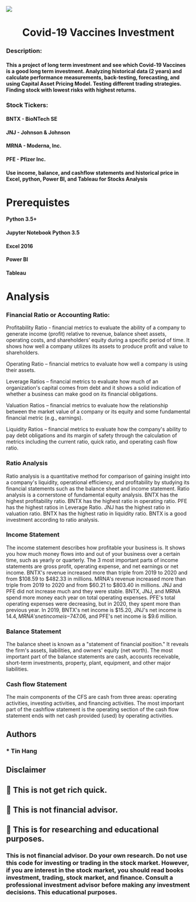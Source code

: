 <img src="Covid_19.PNG">
<h1 align="center">Covid-19 Vaccines Investment</h1>

### Description:
#### This a project of long term investment and see which Covid-19 Vaccines is a good long term investment. Analyzing historical data (2 years) and calculate performance measurements, back-testing, forecasting, and using Capital Asset Pricing Model. Testing different trading strategies. Finding stock with lowest risks with highest returns.  
### Stock Tickers:
#### BNTX - BioNTech SE  
#### JNJ - Johnson & Johnson      
#### MRNA - Moderna, Inc.  
#### PFE - Pfizer Inc.  

#### Use income, balance, and cashflow statements and historical price in Excel, python, Power BI, and Tableau for Stocks Analysis


# Prerequistes  

#### Python 3.5+

#### Jupyter Notebook Python 3.5  

#### Excel 2016

#### Power BI  

#### Tableau

# Analysis  
### Financial Ratio or Accounting Ratio:  

Profitability Ratio - financial metrics to evaluate the ability of a company to generate income (profit) relative to revenue, balance sheet assets, operating costs, and shareholders’ equity during a specific period of time. It shows how well a company utilizes its assets to produce profit and value to shareholders.  

Operating Ratio – financial metrics to evaluate how well a company is using their assets.  

Leverage Ratios – financial metrics to evaluate how much of an organization's capital comes from debt and it shows a solid indication of whether a business can make good on its financial obligations.  

Valuation Ratios – financial metrics to evaluate how the relationship between the market value of a company or its equity and some fundamental financial metric (e.g., earnings).  

Liquidity Ratios – financial metrics to evaluate how the company's ability to pay debt obligations and its margin of safety through the calculation of metrics including the current ratio, quick ratio, and operating cash flow ratio.   

### Ratio Analysis  
Ratio analysis is a quantitative method for comparison of gaining insight into a company's liquidity, operational efficiency, and profitability by studying its financial statements such as the balance sheet and income statement. Ratio analysis is a cornerstone of fundamental equity analysis. BNTX has the highest profitability ratio. BNTX has the highest ratio in operating ratio. PFE has the highest ratios in Leverage Ratio. JNJ has the highest ratio in valuation ratio. BNTX has the highest ratio in liquidity ratio. BNTX is a good investment according to ratio analysis.  

### Income Statement  
The income statement describes how profitable your business is. It shows you how much money flows into and out of your business over a certain time, such as yearly or quarterly. The 3 most important parts of income statements are gross profit, operating expense, and net earnings or net income. BNTX's revenue increased more than triple from 2019 to 2020 and from $108.59 to $482.33 in millions.  MRNA's revenue increased more than triple from 2019 to 2020 and from $60.21 to $803.40 in millions. JNJ and PFE did not increase much and they were stable. BNTX, JNJ, and MRNA spend more money each year on total operating expenses. PFE's total operating expenses were decreasing, but in 2020, they spent more than previous year.  In 2019, BNTX's net income is $15.20, JNJ's net income is $14.4, MRNA's net income is -$747.06, and PFE's net income is $9.6 million.  

### Balance Statement  
The balance sheet is known as a "statement of financial position." It reveals the firm's assets, liabilities, and owners' equity (net worth). The most important part of the balance statements are cash, accounts receivable, short-term investments, property, plant, equipment, and other major liabilities.  

### Cash flow  Statement 
The main components of the CFS are cash from three areas: operating activities, investing activities, and financing activities. The most important part of the cashflow statement is the operating section of the cash flow statement ends with net cash provided (used) by operating activities.

## Authors  
### * Tin Hang  

## Disclaimer  
## 🔴 This is not get rich quick.  
## 🔴 This is not financial advisor.   
## 🔴 This is for researching and educational purposes.  
### This is not financial advisor. Do your own research. Do not use this code for investing or trading in the stock market. However, if you are interest in the stock market, you should read books investment, trading, stock market, and finance. Consult a professional investment advisor before making any investment decisions. This educational purposes.  

